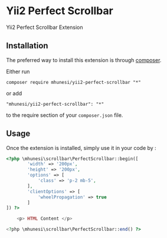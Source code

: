 Yii2 Perfect Scrollbar
======================
Yii2 Perfect Scrollbar Extension

Installation
------------

The preferred way to install this extension is through [composer](http://getcomposer.org/download/).

Either run

```
composer require mhunesi/yii2-perfect-scrollbar "*"
```

or add

```
"mhunesi/yii2-perfect-scrollbar": "*"
```

to the require section of your `composer.json` file.


Usage
-----

Once the extension is installed, simply use it in your code by  :

```php
<?php \mhunesi\scrollbar\PerfectScrollbar::begin([
        'width' => '200px',
        'height' => '200px',
        'options' => [
            'class' => 'p-2 mb-5',
        ],
        'clientOptions' => [
            'wheelPropagation' => true
        ]
]) ?>

    <p> HTML Content </p>

<?php \mhunesi\scrollbar\PerfectScrollbar::end() ?>

```
